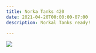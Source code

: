 ```yaml
---
title: Norka Tanks 420
date: 2021-04-20T00:00:00-07:00
description: Norkal Tanks ready!

---
```

![](/uploads/back_large_extended.jpg)